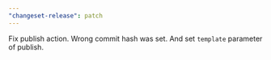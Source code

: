 ```yaml
---
"changeset-release": patch
---
```


Fix publish action. Wrong commit hash was set. And set `template` parameter of publish.
